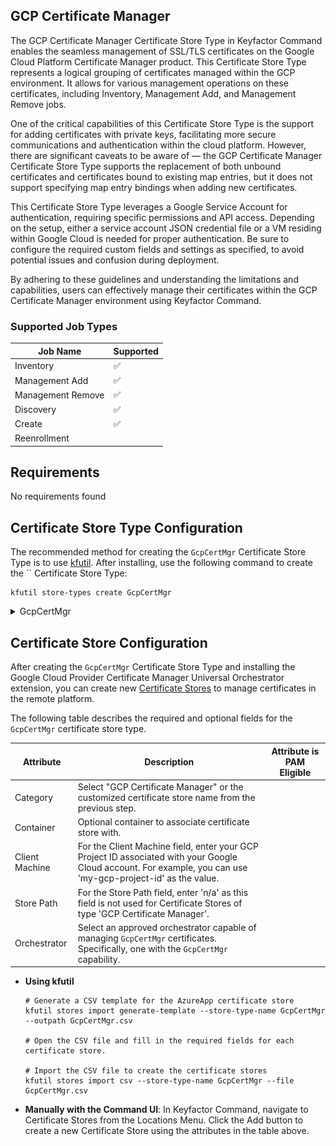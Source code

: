 ## GCP Certificate Manager

The GCP Certificate Manager Certificate Store Type in Keyfactor Command enables the seamless management of SSL/TLS certificates on the Google Cloud Platform Certificate Manager product. This Certificate Store Type represents a logical grouping of certificates managed within the GCP environment. It allows for various management operations on these certificates, including Inventory, Management Add, and Management Remove jobs.

One of the critical capabilities of this Certificate Store Type is the support for adding certificates with private keys, facilitating more secure communications and authentication within the cloud platform. However, there are significant caveats to be aware of — the GCP Certificate Manager Certificate Store Type supports the replacement of both unbound certificates and certificates bound to existing map entries, but it does not support specifying map entry bindings when adding new certificates.

This Certificate Store Type leverages a Google Service Account for authentication, requiring specific permissions and API access. Depending on the setup, either a service account JSON credential file or a VM residing within Google Cloud is needed for proper authentication. Be sure to configure the required custom fields and settings as specified, to avoid potential issues and confusion during deployment.

By adhering to these guidelines and understanding the limitations and capabilities, users can effectively manage their certificates within the GCP Certificate Manager environment using Keyfactor Command.



### Supported Job Types

| Job Name | Supported |
| -------- | --------- |
| Inventory | ✅ |
| Management Add | ✅ |
| Management Remove | ✅ |
| Discovery | ✅ |
| Create | ✅ |
| Reenrollment |  |

## Requirements

No requirements found



## Certificate Store Type Configuration

The recommended method for creating the `GcpCertMgr` Certificate Store Type is to use [kfutil](https://github.com/Keyfactor/kfutil). After installing, use the following command to create the `` Certificate Store Type:

```shell
kfutil store-types create GcpCertMgr
```

<details><summary>GcpCertMgr</summary>

Create a store type called `GcpCertMgr` with the attributes in the tables below:

### Basic Tab
| Attribute | Value | Description |
| --------- | ----- | ----- |
| Name | GCP Certificate Manager | Display name for the store type (may be customized) |
| Short Name | GcpCertMgr | Short display name for the store type |
| Capability | GcpCertMgr | Store type name orchestrator will register with. Check the box to allow entry of value |
| Supported Job Types (check the box for each) | Add, Discovery, Remove | Job types the extension supports |
| Supports Add | ✅ | Check the box. Indicates that the Store Type supports Management Add |
| Supports Remove | ✅ | Check the box. Indicates that the Store Type supports Management Remove |
| Supports Discovery | ✅ | Check the box. Indicates that the Store Type supports Discovery |
| Supports Reenrollment |  |  Indicates that the Store Type supports Reenrollment |
| Supports Create | ✅ | Check the box. Indicates that the Store Type supports store creation |
| Needs Server |  | Determines if a target server name is required when creating store |
| Blueprint Allowed |  | Determines if store type may be included in an Orchestrator blueprint |
| Uses PowerShell |  | Determines if underlying implementation is PowerShell |
| Requires Store Password |  | Determines if a store password is required when configuring an individual store. |
| Supports Entry Password |  | Determines if an individual entry within a store can have a password. |

The Basic tab should look like this:

![GcpCertMgr Basic Tab](../docsource/images/GcpCertMgr-basic-store-type-dialog.png)

### Advanced Tab
| Attribute | Value | Description |
| --------- | ----- | ----- |
| Supports Custom Alias | Required | Determines if an individual entry within a store can have a custom Alias. |
| Private Key Handling | Required | This determines if Keyfactor can send the private key associated with a certificate to the store. Required because IIS certificates without private keys would be invalid. |
| PFX Password Style | Default | 'Default' - PFX password is randomly generated, 'Custom' - PFX password may be specified when the enrollment job is created (Requires the Allow Custom Password application setting to be enabled.) |

The Advanced tab should look like this:

![GcpCertMgr Advanced Tab](../docsource/images/GcpCertMgr-advanced-store-type-dialog.png)

### Custom Fields Tab
Custom fields operate at the certificate store level and are used to control how the orchestrator connects to the remote target server containing the certificate store to be managed. The following custom fields should be added to the store type:

| Name | Display Name | Type | Default Value/Options | Required | Description |
| ---- | ------------ | ---- | --------------------- | -------- | ----------- |


The Custom Fields tab should look like this:

![GcpCertMgr Custom Fields Tab](../docsource/images/GcpCertMgr-custom-fields-store-type-dialog.png)



</details>

## Certificate Store Configuration

After creating the `GcpCertMgr` Certificate Store Type and installing the Google Cloud Provider Certificate Manager Universal Orchestrator extension, you can create new [Certificate Stores](https://software.keyfactor.com/Core-OnPrem/Current/Content/ReferenceGuide/Certificate%20Stores.htm?Highlight=certificate%20store) to manage certificates in the remote platform.

The following table describes the required and optional fields for the `GcpCertMgr` certificate store type.

| Attribute | Description | Attribute is PAM Eligible |
| --------- | ----------- | ------------------------- |
| Category | Select "GCP Certificate Manager" or the customized certificate store name from the previous step. | |
| Container | Optional container to associate certificate store with. | |
| Client Machine | For the Client Machine field, enter your GCP Project ID associated with your Google Cloud account. For example, you can use 'my-gcp-project-id' as the value. | |
| Store Path | For the Store Path field, enter 'n/a' as this field is not used for Certificate Stores of type 'GCP Certificate Manager'. | |
| Orchestrator | Select an approved orchestrator capable of managing `GcpCertMgr` certificates. Specifically, one with the `GcpCertMgr` capability. | |

* **Using kfutil**

    ```shell
    # Generate a CSV template for the AzureApp certificate store
    kfutil stores import generate-template --store-type-name GcpCertMgr --outpath GcpCertMgr.csv

    # Open the CSV file and fill in the required fields for each certificate store.

    # Import the CSV file to create the certificate stores
    kfutil stores import csv --store-type-name GcpCertMgr --file GcpCertMgr.csv
    ```

* **Manually with the Command UI**: In Keyfactor Command, navigate to Certificate Stores from the Locations Menu. Click the Add button to create a new Certificate Store using the attributes in the table above.